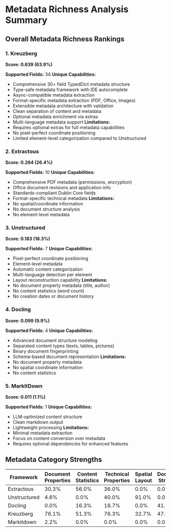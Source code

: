 # Metadata Richness Analysis Summary

## Overall Metadata Richness Rankings

### 1. Kreuzberg

**Score: 0.639 (63.9%)**

**Supported Fields:** 34
**Unique Capabilities:**

- Comprehensive 30+ field TypedDict metadata structure
- Type-safe metadata framework with IDE autocomplete
- Async-compatible metadata extraction
- Format-specific metadata extraction (PDF, Office, Images)
- Extensible metadata architecture with validation
- Clean separation of content and metadata
- Optional metadata enrichment via extras
- Multi-language metadata support
    **Limitations:**
- Requires optional extras for full metadata capabilities
- No pixel-perfect coordinate positioning
- Limited element-level categorization compared to Unstructured

### 2. Extractous

**Score: 0.264 (26.4%)**

**Supported Fields:** 10
**Unique Capabilities:**

- Comprehensive PDF metadata (permissions, encryption)
- Office document revisions and application info
- Standards-compliant Dublin Core fields
- Format-specific technical metadata
    **Limitations:**
- No spatial/coordinate information
- No document structure analysis
- No element-level metadata

### 3. Unstructured

**Score: 0.183 (18.3%)**

**Supported Fields:** 7
**Unique Capabilities:**

- Pixel-perfect coordinate positioning
- Element-level metadata
- Automatic content categorization
- Multi-language detection per element
- Layout reconstruction capability
    **Limitations:**
- No document property metadata (title, author)
- No content statistics (word count)
- No creation dates or document history

### 4. Docling

**Score: 0.099 (9.9%)**

**Supported Fields:** 4
**Unique Capabilities:**

- Advanced document structure modeling
- Separated content types (texts, tables, pictures)
- Binary document fingerprinting
- Schema-based document representation
    **Limitations:**
- No document property metadata
- No spatial coordinate information
- No content statistics

### 5. MarkItDown

**Score: 0.011 (1.1%)**

**Supported Fields:** 1
**Unique Capabilities:**

- LLM-optimized content structure
- Clean markdown output
- Lightweight processing
    **Limitations:**
- Minimal metadata extraction
- Focus on content conversion over metadata
- Requires optional dependencies for enhanced features

## Metadata Category Strengths

| Framework    | Document Properties | Content Statistics | Technical Properties | Spatial Layout | Document Structure |
| ------------ | ------------------- | ------------------ | -------------------- | -------------- | ------------------ |
| Extractous   | 30.3%               | 56.0%              | 36.0%                | 0.0%           | 0.0%               |
| Unstructured | 4.6%                | 0.0%               | 40.0%                | 91.0%          | 0.0%               |
| Docling      | 0.0%                | 16.3%              | 18.7%                | 0.0%           | 41.5%              |
| Kreuzberg    | 76.1%               | 51.3%              | 76.3%                | 32.7%          | 47.6%              |
| Markitdown   | 2.2%                | 0.0%               | 0.0%                 | 0.0%           | 0.0%               |
